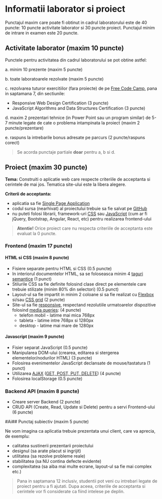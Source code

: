 # Informatii laborator si proiect

Punctajul maxim care poate fi obtinut in cadrul laboratorului este de 40 puncte: 10 puncte activitate laborator si 30 puncte proiect.
Punctajul minim de intrare in examen este 20 puncte.

## Activitate laborator (maxim 10 puncte)

Punctele pentru activitatea din cadrul laboratorului se pot obtine astfel:

a. minim 10 prezente (maxim 5 puncte)

b. toate laboratoarele rezolvate (maxim 5 puncte)

c. rezolvarea tuturor exercitiilor (fara proiecte) de pe [Free Code Camp](https://www.freecodecamp.org/learn), pana in saptamana 7, din sectiunile:

- Responsive Web Design Certification (3 puncte)
- JavaScript Algorithms and Data Structures Certification (3 puncte)

d. maxim 2 prezentari tehnice (in Power Point sau un program similar) de 5-7 minute legate de cate o problema intampinata la proiect (maxim 2 puncte/prezentare)

e. raspuns la intrebarile bonus adresate pe parcurs (2 puncte/raspuns corect)

> Se acorda punctaje partiale **doar** pentru a, b si d.

## Proiect (maxim 30 puncte)

**Tema:** Construiti o aplicatie web care respecte criteriile de acceptanta si cerintele de mai jos. Tematica site-ului este la libera alegere.

**Criterii de acceptanta:**

- aplicatia sa fie [Single Page Application](https://en.wikipedia.org/wiki/Single-page_application)
- codul sursa (nearhivat) al proiectului trebuie sa fie salvat pe [GitHub](https://github.com/)
- nu puteti folosi librarii, framework-uri [CSS](https://en.wikipedia.org/wiki/CSS_framework) sau [JavaScript](https://en.wikipedia.org/wiki/JavaScript_framework) (cum ar fi jQuery, Bootstrap, Angular, React, etc) pentru realizarea frontend-ului

> **Atentie!** Orice proiect care nu respecta criteriile de acceptanta este evaluat la 0 puncte.

### Frontend (maxim 17 puncte)

#### HTML si CSS (maxim 8 puncte)

- Fisiere separate pentru HTML si CSS (0.5 puncte)
- In interiorul documentelor HTML, sa se foloseasca minim 4 [taguri semantice](https://www.w3schools.com/html/html5_semantic_elements.asp) (1 punct)
- Stilurile CSS sa fie definite folosind clase direct pe elementele care trebuie stilizate (minim 80% din selectori) (0.5 punct)
- Layout-ul sa fie impartit in minim 2 coloane si sa fie realizat cu [Flexbox](https://css-tricks.com/snippets/css/a-guide-to-flexbox/) si/sau [CSS grid](https://css-tricks.com/snippets/css/complete-guide-grid/) (2 puncte)
- Site-ul sa fie [responsive](https://www.w3schools.com/html/html_responsive.asp), respectand rezolutiile urmatoarelor dispozitive folosind [media queries](https://www.uxpin.com/studio/blog/media-queries-responsive-web-design/): (4 puncte)
  - telefon mobil - latime mai mica 768px
  - tableta - latime intre 768px si 1280px
  - desktop - latime mai mare de 1280px

#### Javascript (maxim 9 puncte)

- Fisier separat JavaScript (0.5 puncte)
- Manipularea DOM-ului (crearea, editarea si stergerea elementelor/nodurilor HTML) (3 puncte)
- Folosirea evenimentelor JavaScript declansate de mouse/tastatura (1 punct)
- Utilizarea [AJAX](https://www.w3schools.com/xml/ajax_intro.asp) ([GET, POST, PUT, DELETE](http://www.restapitutorial.com/lessons/httpmethods.html)) (4 puncte)
- Folosirea localStorage (0.5 puncte)

### Backend API (maxim 8 puncte)

- Creare server Backend (2 puncte)
- CRUD API (Create, Read, Update si Delete) pentru a servi Frontend-ului (6 puncte)

#Ai## Punctaj subiectiv (maxim 5 puncte)

Ne vom imagina ca aplicatia trebuie prezentata unui client, care va aprecia, de exemplu:

- calitatea sustinerii prezentarii proiectului
- designul (sa arate placut si ingrijit)
- utilitatea (sa rezolve probleme reale)
- stabilitatea (sa NU contina defecte evidente)
- complexitatea (sa aiba mai multe ecrane, layout-ul sa fie mai complex etc.)

> Pana in saptamana 12 inclusiv, studentii pot veni cu intrebari legate de proiect pentru a fi ajutati. Dupa aceea, criteriile de acceptanta si cerintele vor fi considerate ca fiind intelese pe deplin.
